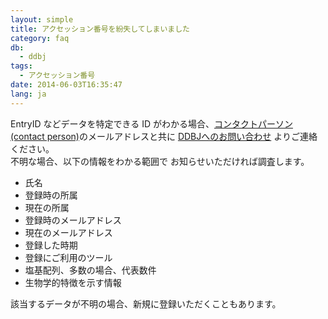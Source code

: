 ```yaml
---
layout: simple
title: アクセッション番号を紛失してしまいました
category: faq
db:
  - ddbj
tags: 
  - アクセッション番号
date: 2014-06-03T16:35:47
lang: ja
---
```


EntryID などデータを特定できる ID がわかる場合、[コンタクトパーソン (contact person)](/ddbj/submission.html#contact)のメールアドレスと共に [DDBJへのお問い合わせ](/contact-ddbj.html#to-ddbj) よりご連絡ください。    
不明な場合、以下の情報をわかる範囲で お知らせいただければ調査します。
- 氏名
- 登録時の所属
- 現在の所属
- 登録時のメールアドレス
- 現在のメールアドレス
- 登録した時期
- 登録にご利用のツール
- 塩基配列、多数の場合、代表数件
- 生物学的特徴を示す情報

該当するデータが不明の場合、新規に登録いただくこともあります。
